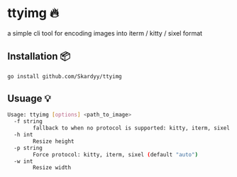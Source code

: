 # ttyimg 🔥  
a simple cli tool for encoding images into iterm / kitty / sixel format  

## Installation 📦
```sh
go install github.com/Skardyy/ttyimg
```

## Usuage 💡  
```sh
Usage: ttyimg [options] <path_to_image>
  -f string
        fallback to when no protocol is supported: kitty, iterm, sixel (default "none")
  -h int
        Resize height
  -p string
        Force protocol: kitty, iterm, sixel (default "auto")
  -w int
        Resize width
```
